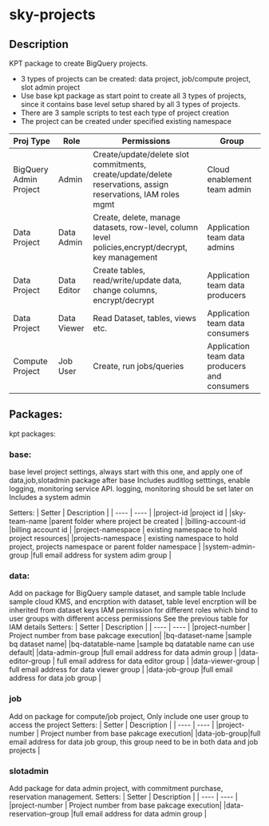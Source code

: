# sky-projects

## Description
KPT package to create BigQuery projects.

* 3 types of projects can  be created: data project, job/compute project, slot admin project
* Use base kpt package as start point to create all 3 types of projects, since it contains base level setup shared by all 3 types of projects. 
* There are 3 sample scripts to test each type of project creation
* The project can be created under specified existing namespace

| Proj Type     | Role | Permissions | Group |
| ---        |    ----   | ----   | ----   | 
|BigQuery Admin Project  | Admin   |Create/update/delete slot commitments, create/update/delete reservations, assign reservations, IAM roles mgmt |Cloud enablement team admin  | 
|Data Project  | Data Admin |Create, delete, manage datasets, row-level, column level policies,encrypt/decrypt, key management  | Application team data admins   |
|Data Project  |Data Editor  |Create tables, read/write/update data, change columns, encrypt/decrypt  |Application team data producers  |
|Data Project  | Data Viewer   |Read Dataset, tables, views etc.  |Application team data consumers |
|Compute Project  |Job User |Create, run jobs/queries   |Application team data producers and consumers |

## Packages:
kpt packages:
### base: 
base level project settings, always start with this one, and apply one of data,job,slotadmin package after base
Includes auditlog setttings, enable logging, monitoring service API. logging, monitoring should be set later on
Includes a system admin

Setters:
| Setter | Description |
|    ----   | ----   |
|project-id  |project id |
|sky-team-name |parent folder where project be created |
|billing-account-id  |billing account id |
|project-namespace  | existing namespace to hold project resources|
|projects-namespace | existing namespace to hold project, projects namespace or parent folder namespace |
|system-admin-group |full email address for system adim group |
  
### data:
Add on package for BigQuery sample dataset, and sample table
Include sample cloud KMS, and encrption with dataset, table level encrption will be inherited from dataset keys
IAM permission for different roles which bind to user groups with different access permissions
See the previous table for IAM details
Setters:
| Setter | Description |
|    ----   | ----   |
|project-number | Project number from base pakcage execution|
|bq-dataset-name |sample bq dataset name|
|bq-datatable-name |sample bq datatable name can use default|
|data-admin-group |full email address for data admin group |
|data-editor-group | full email address for data editor group |
|data-viewer-group | full email address for data viewer group |
|data-job-group |full email address for data job group |
  
### job
Add on package for compute/job project, 
Only include one user group to access the project 
Setters:
| Setter | Description |
|    ----   | ----   |
|project-number | Project number from base pakcage execution|
|data-job-group|full email address for data job group, this group need to be in both data and job projects |
### slotadmin
Add package for data admin project, with commitment purchase, reservation management. 
Setters:
| Setter | Description |
|    ----   | ----   |
|project-number | Project number from base pakcage execution|
|data-reservation-group |full email address for data admin group |










